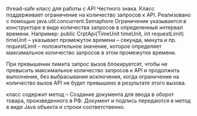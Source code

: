thread-safe класс для работы с API Честного знака. 
Класс поддерживает ограничение на количество запросов к API.
Реализовано с помощью java.util.concurrent.Semaphore
Ограничение указывается в конструкторе в виде количества
запросов в определенный интервал времени. Например:
public CrptApi(TimeUnit timeUnit, int requestLimit)
timeUnit – указывает промежуток времени – секунда, минута и пр.
requestLimit – положительное значение, которое определяет
максимальное количество запросов в этом промежутке времени.

При превышении лимита запрос вызов блокируетсят,
чтобы не превысить максимальное количество запросов к API и
продолжить выполнение, без выбрасывания исключения, когда
ограничение на количество вызов API не будет превышено в
результате этого вызова.

класс содержит метод – Создание документа для
ввода в оборот товара, произведенного в РФ. Документ и подпись
передаются в метод в виде Java объекта и строки
соответственно.

